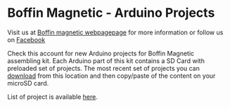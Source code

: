 # Boffin Magnetic - Arduino Projects

Visit us at [Boffin magnetic webpagepage](https://boffinmagnetic.com/) for more information or follow us on [Facebook](https://www.facebook.com/boffinmagnetic/)

Check this account for new Arduino projects for Boffin Magnetic assembling kit. 
Each Arduino part of this kit contains a SD Card with preloaded set of projects.
The most recent set of projects you can [download](Downloads/SD_card.zip) from this location and then copy/paste of the content on your microSD card.

List of project is available [here](./Downloads/List_of_projects.md).

